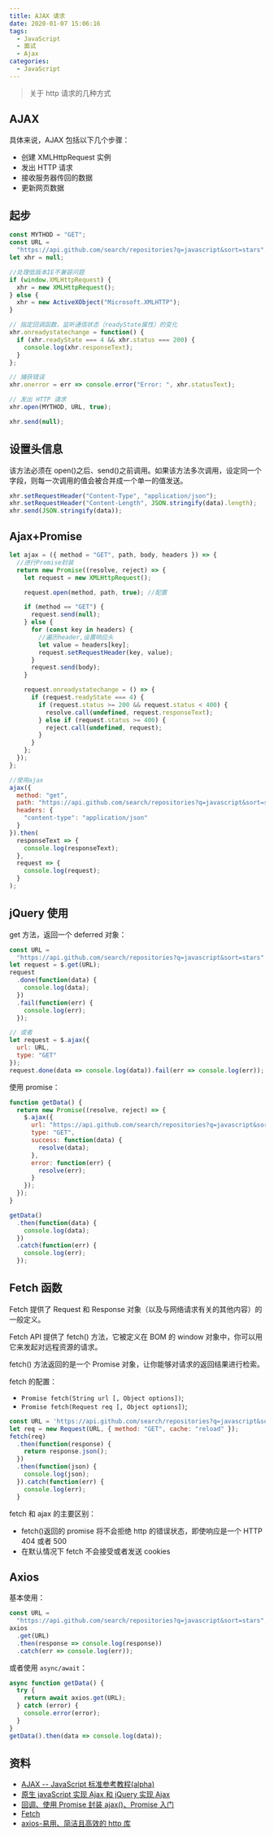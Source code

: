 ```yaml
---
title: AJAX 请求
date: 2020-01-07 15:06:16
tags:
  - JavaScript
  - 面试
  - Ajax
categories:
  - JavaScript
---
```


> 关于 http 请求的几种方式

<!--more-->

## AJAX

具体来说，AJAX 包括以下几个步骤：

- 创建 XMLHttpRequest 实例
- 发出 HTTP 请求
- 接收服务器传回的数据
- 更新网页数据

## 起步

```js
const MYTHOD = "GET";
const URL =
  "https://api.github.com/search/repositories?q=javascript&sort=stars";
let xhr = null;

//处理低版本IE不兼容问题
if (window.XMLHttpRequest) {
  xhr = new XMLHttpRequest();
} else {
  xhr = new ActiveXObject("Microsoft.XMLHTTP");
}

// 指定回调函数，监听通信状态（readyState属性）的变化
xhr.onreadystatechange = function() {
  if (xhr.readyState === 4 && xhr.status === 200) {
    console.log(xhr.responseText);
  }
};

// 捕获错误
xhr.onerror = err => console.error("Error: ", xhr.statusText);

// 发出 HTTP 请求
xhr.open(MYTHOD, URL, true);

xhr.send(null);
```

## 设置头信息

该方法必须在 open()之后、send()之前调用。如果该方法多次调用，设定同一个字段，则每一次调用的值会被合并成一个单一的值发送。

```js
xhr.setRequestHeader("Content-Type", "application/json");
xhr.setRequestHeader("Content-Length", JSON.stringify(data).length);
xhr.send(JSON.stringify(data));
```

## Ajax+Promise

```js
let ajax = ({ method = "GET", path, body, headers }) => {
  //进行Promise封装
  return new Promise((resolve, reject) => {
    let request = new XMLHttpRequest();

    request.open(method, path, true); //配置

    if (method == "GET") {
      request.send(null);
    } else {
      for (const key in headers) {
        //遍历header,设置响应头
        let value = headers[key];
        request.setRequestHeader(key, value);
      }
      request.send(body);
    }

    request.onreadystatechange = () => {
      if (request.readyState === 4) {
        if (request.status >= 200 && request.status < 400) {
          resolve.call(undefined, request.responseText);
        } else if (request.status >= 400) {
          reject.call(undefined, request);
        }
      }
    };
  });
};

//使用ajax
ajax({
  method: "get",
  path: "https://api.github.com/search/repositories?q=javascript&sort=stars",
  headers: {
    "content-type": "application/json"
  }
}).then(
  responseText => {
    console.log(responseText);
  },
  request => {
    console.log(request);
  }
);
```

## jQuery 使用

get 方法，返回一个 deferred 对象：

```js
const URL =
  "https://api.github.com/search/repositories?q=javascript&sort=stars";
let request = $.get(URL);
request
  .done(function(data) {
    console.log(data);
  })
  .fail(function(err) {
    console.log(err);
  });

// 或者
let request = $.ajax({
  url: URL,
  type: "GET"
});
request.done(data => console.log(data)).fail(err => console.log(err));
```

使用 promise：

```js
function getData() {
  return new Promise((resolve, reject) => {
    $.ajax({
      url: "https://api.github.com/search/repositories?q=javascript&sort=stars",
      type: "GET",
      success: function(data) {
        resolve(data);
      },
      error: function(err) {
        resolve(err);
      }
    });
  });
}

getData()
  .then(function(data) {
    console.log(data);
  })
  .catch(function(err) {
    console.log(err);
  });
```

## Fetch 函数

Fetch 提供了 Request 和 Response 对象（以及与网络请求有关的其他内容）的一般定义。

Fetch API 提供了 fetch() 方法，它被定义在 BOM 的 window 对象中，你可以用它来发起对远程资源的请求。

fetch() 方法返回的是一个 Promise 对象，让你能够对请求的返回结果进行检索。

fetch 的配置：

- `Promise fetch(String url [, Object options])`;
- `Promise fetch(Request req [, Object options])`;

```js
const URL = 'https://api.github.com/search/repositories?q=javascript&sort=stars';
let req = new Request(URL, { method: "GET", cache: "reload" });
fetch(req)
  .then(function(response) {
    return response.json();
  })
  .then(function(json) {
    console.log(json);
  }).catch(function(err) {
    console.log(err);
  }
```

fetch 和 ajax 的主要区别：

- fetch()返回的 promise 将不会拒绝 http 的错误状态，即使响应是一个 HTTP 404 或者 500
- 在默认情况下 fetch 不会接受或者发送 cookies

## Axios

基本使用：

```js
const URL =
  "https://api.github.com/search/repositories?q=javascript&sort=stars";
axios
  .get(URL)
  .then(response => console.log(response))
  .catch(err => console.log(err));
```

或者使用 `async/await`：

```js
async function getData() {
  try {
    return await axios.get(URL);
  } catch (error) {
    console.error(error);
  }
}
getData().then(data => console.log(data));
```

## 资料

- [AJAX -- JavaScript 标准参考教程(alpha)](http://javascript.ruanyifeng.com/bom/ajax.html)
- [原生 javaScript 实现 Ajax 和 jQuery 实现 Ajax](https://segmentfault.com/a/1190000018935873?utm_source=tag-newest)
- [回调、使用 Promise 封装 ajax()、Promise 入门](https://segmentfault.com/a/1190000015938472)
- [Fetch](https://www.jianshu.com/p/7762515f8d1a)
- [axios-易用、简洁且高效的 http 库](http://www.axios-js.com/)
